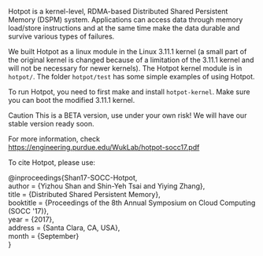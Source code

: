 Hotpot is a kernel-level, RDMA-based Distributed Shared Persistent Memory (DSPM) system. Applications can access data through memory load/store instructions and at the same time make the data durable and survive various types of failures. 

We built Hotpot as a linux module in the Linux 3.11.1 kernel (a small part of the original kernel is changed because of a limitation of the 3.11.1 kernel and will not be necessary for newer kernels). The Hotpot kernel module is in `hotpot/`. The folder `hotpot/test` has some simple examples of using Hotpot.

To run Hotpot, you need to first make and install `hotpot-kernel`. Make sure you can boot the modified 3.11.1 kernel.

Caution
This is a BETA version, use under your own risk! We will have our stable version ready soon.

For more information, check https://engineering.purdue.edu/WukLab/hotpot-socc17.pdf

To cite Hotpot, please use:

\@inproceedings{Shan17-SOCC-Hotpot\,  
  author = {Yizhou Shan and Shin-Yeh Tsai and Yiying Zhang},  
  title = {Distributed Shared Persistent Memory},  
  booktitle = {Proceedings of the 8th Annual Symposium on Cloud Computing (SOCC '17)},  
  year = {2017},  
  address = {Santa Clara, CA, USA},  
  month = {September}  
}
